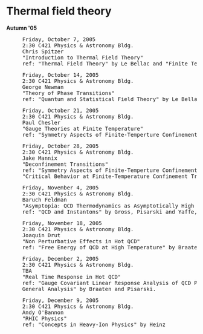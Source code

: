 <div id="globalWrapper">
		<div id="column-content">
	<div id="content">
		<a name="top" id="top"></a>
				<h1 class="firstHeading">Thermal field theory</h1>
		<div id="bodyContent">
			<div id="contentSub"></div>

<p><b>Autumn '05</b></p>

<pre>     Friday, October 7, 2005
     2:30 C421 Physics & Astronomy Bldg.
     Chris Spitzer
     "Introduction to Thermal Field Theory"
     ref: "Thermal Field Theory" by Le Bellac and "Finite Temperature Field Theory" by Kapusta
</pre>
<pre>     Friday, October 14, 2005
     2:30 C421 Physics & Astronomy Bldg.
     George Newman
     "Theory of Phase Transitions"
     ref: "Quantum and Statistical Field Theory" by Le Bellac, and "Introduction to the Renormalization Group and Critical Phenomena" by Pfeuty and Toulouse
</pre>
<pre>     Friday, October 21, 2005
     2:30 C421 Physics & Astronomy Bldg.
     Paul Chesler
     "Gauge Theories at Finite Temperature"
     ref: "Symmetry Aspects of Finite-Temperture Confinement Transitions" by Ben Svetitsky, "QCD and Instantons" by Gross, Pisarski and Yaffe, "Wilson Line in Finite Temperature Gauge Theories" by Nathan Weiss
</pre>
<pre>     Friday, October 28, 2005
     2:30 C421 Physics & Astronomy Bldg.
     Jake Mannix
     "Deconfinement Transitions"
     ref: "Symmetry Aspects of Finite-Temperture Confinement Transitions" by Ben Svetitsky, "QCD and Instantons" by Gross, Pisarski and Yaffe, "Wilson Line in Finite Temperature Gauge Theories" by Nathan Weiss, <br />     "Critical Behavior at Finite-Temperature Confinement Transitions" by Svetitsky and Yaffe.
</pre>
<pre>     Friday, November 4, 2005
     2:30 C421 Physics & Astronomy Bldg.
     Baruch Feldman
     "Asymptopia: QCD Thermodynamics as Asymptotically High Temperature"
     ref: "QCD and Instantons" by Gross, Pisarski and Yaffe, "Free Energy of QCD at High Temperature" by Braaten and Nieto
</pre>
<pre>     Friday, November 18, 2005
     2:30 C421 Physics & Astronomy Bldg.
     Joaquin Drut
     "Non Perturbative Effects in Hot QCD"
     ref: "Free Energy of QCD at High Temperature" by Braaten and Nieto, "Phase Transitions in Gauge Theories and Cosmology" by Linde, "Non-Abelian Debye Screening Length Beyond Leading Order" by Arnold and Yaffe
</pre>
<pre>     Friday, December 2, 2005
     2:30 C421 Physics & Astronomy Bldg.
     TBA
     "Real Time Response in Hot QCD"
     ref: "Gauge Covariant Linear Response Analysis of QCD Plasma Oscillations" by Heinz, "Simple Effective Lagrangian for Hard Thermal Loops" by Braaten and Pisarski, "Soft Amplitudes in Hot Gauge Theories: A <br />     General Analysis" by Braaten and Pisarski.
</pre>
<pre>     Friday, December 9, 2005
     2:30 C421 Physics & Astronomy Bldg.
     Andy O'Bannon
     "RHIC Physics"
     ref: "Concepts in Heavy-Ion Physics" by Heinz
</pre>


